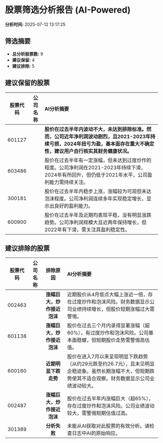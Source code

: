 # 股票筛选分析报告 (AI-Powered)

**分析时间:** 2025-07-12 13:17:25

## 筛选摘要

- **总分析股票数:** 9
- **建议保留:** 4
- **建议排除:** 5

## 建议保留的股票

| 股票代码 | 公司名称 | AI分析摘要 |
|:---:|:---:|:---|
| 601127 |  | **股价在过去半年内波动不大，未达到排除标准。然而，公司近年净利润波动剧烈，且2021-2023年持续亏损，2024年扭亏为盈，基本面存在重大不确定性，建议用户自行核实其财务健康状况。** |
| 603486 |  | 股价在过去半年有一定涨幅，但未达到过度炒作的程度。公司净利润在2021-2023年持续下滑，2024年有所回升，但仍低于2021年水平，公司盈利能力需持续关注。 |
| 300181 |  | 股价在过去半年内稳步上涨，涨幅较为可观但未达泡沫程度。公司净利润连续多年实现稳定增长，显示出良好的盈利能力。 |
| 600900 |  | 股价在过去半年及近期均表现平稳，没有明显涨跌趋势。公司净利润规模大且近两年保持增长，但2022年有下滑，需关注其盈利稳定性。 |

## 建议排除的股票

| 股票代码 | 公司名称 | 排除原因 | AI分析摘要 |
|:---:|:---:|:---:|:---|
| 002463 |  | **涨幅巨大，炒作接近泡沫** | 近期股价从4月低点大幅上涨近一倍，存在过度炒作和泡沫风险。财务数据显示公司业绩持续增长，但股价短期涨幅过大需警惕。 |
| 601138 |  | **涨幅巨大，炒作接近泡沫** | 股价在过去三个月内录得显著涨幅（超60%），有过度炒作和泡沫风险。公司基本面稳健，但短期股价走势需警惕高估值。 |
| 600160 |  | **近期明显下跌走势** | 股价在进入7月以来呈现明显下跌趋势（从约29元跌至约26.7元），且未见明显企稳迹象。虽然长期涨幅不大，但短期跌势使其不适合观察。财务数据显示公司业绩波动较大。 |
| 002487 |  | **涨幅巨大，炒作接近泡沫** | 股价在过去半年内涨幅巨大（超65%），存在过度炒作和泡沫风险。公司业绩波动较大，需警惕短期估值过高。 |
| 301389 |  | **分析失败** | 未能从AI获取对此股票的有效分析。请检查日志中AI的原始响应。 |
